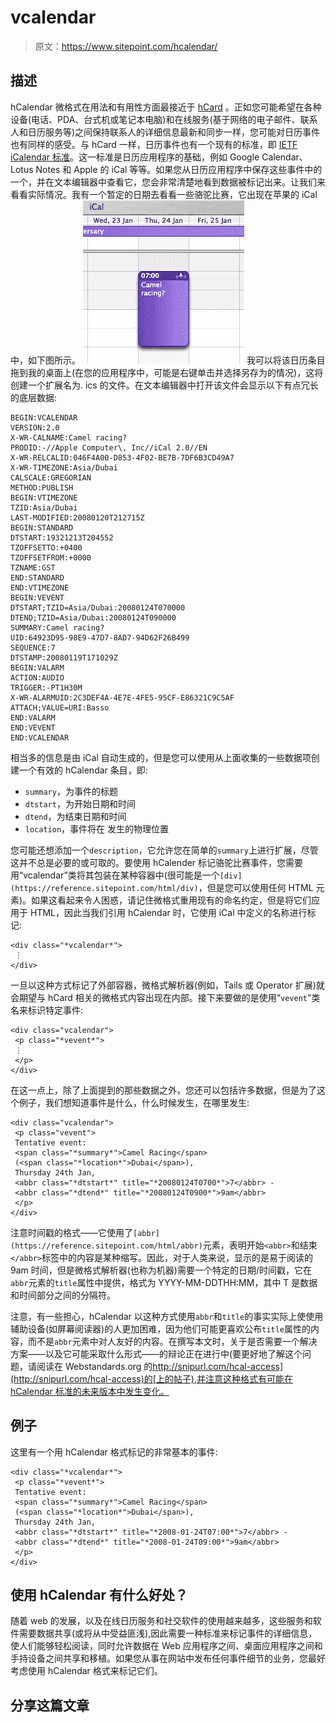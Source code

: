 # vcalendar

> 原文：<https://www.sitepoint.com/hcalendar/>

## 描述

hCalendar 微格式在用法和有用性方面最接近于 [hCard](https://reference.sitepoint.com/html/hcard) 。正如您可能希望在各种设备(电话、PDA、台式机或笔记本电脑)和在线服务(基于网络的电子邮件、联系人和日历服务等)之间保持联系人的详细信息最新和同步一样，您可能对日历事件也有同样的感受。与 hCard 一样，日历事件也有一个现有的标准，即 [IETF iCalendar 标准](http://tools.ietf.org/html/rfc2445/)。这一标准是日历应用程序的基础，例如 Google Calendar、Lotus Notes 和 Apple 的 iCal 等等。如果您从日历应用程序中保存这些事件中的一个，并在文本编辑器中查看它，您会非常清楚地看到数据被标记出来。让我们来看看实际情况。我有一个暂定的日期去看看一些骆驼比赛，它出现在苹果的 iCal 中，如下图所示。
![camel-racing](img/8c2100cfd13c79e3e494444300eec65e.png)
我可以将该日历条目拖到我的桌面上(在您的应用程序中，可能是右键单击并选择另存为的情况)，这将创建一个扩展名为. ics 的文件。在文本编辑器中打开该文件会显示以下有点冗长的底层数据:

```
BEGIN:VCALENDAR
VERSION:2.0
X-WR-CALNAME:Camel racing?
PRODID:-//Apple Computer\, Inc//iCal 2.0//EN
X-WR-RELCALID:046F4A00-D853-4F02-BE7B-7DF6B3CD49A7
X-WR-TIMEZONE:Asia/Dubai
CALSCALE:GREGORIAN
METHOD:PUBLISH
BEGIN:VTIMEZONE
TZID:Asia/Dubai
LAST-MODIFIED:20080120T212715Z
BEGIN:STANDARD
DTSTART:19321213T204552
TZOFFSETTO:+0400
TZOFFSETFROM:+0000
TZNAME:GST
END:STANDARD
END:VTIMEZONE
BEGIN:VEVENT
DTSTART;TZID=Asia/Dubai:20080124T070000
DTEND;TZID=Asia/Dubai:20080124T090000
SUMMARY:Camel racing?
UID:64923D95-98E9-47D7-8AD7-94D62F26B499
SEQUENCE:7
DTSTAMP:20080119T171029Z
BEGIN:VALARM
ACTION:AUDIO
TRIGGER:-PT1H30M
X-WR-ALARMUID:2C3DEF4A-4E7E-4FE5-95CF-E86321C9C5AF
ATTACH;VALUE=URI:Basso
END:VALARM
END:VEVENT
END:VCALENDAR

```

相当多的信息是由 iCal 自动生成的，但是您可以使用从上面收集的一些数据项创建一个有效的 hCalendar 条目，即:

*   `summary`，为事件的标题
*   `dtstart`，为开始日期和时间
*   `dtend`，为结束日期和时间
*   `location`，事件将在
    发生的物理位置

您可能还想添加一个`description`，它允许您在简单的`summary`上进行扩展，尽管这并不总是必要的或可取的。要使用 hCalender 标记骆驼比赛事件，您需要用“vcalendar”类将其包装在某种容器中(很可能是一个`[div](https://reference.sitepoint.com/html/div)`，但是您可以使用任何 HTML 元素)。如果这看起来令人困惑，请记住微格式重用现有的命名约定，但是将它们应用于 HTML，因此当我们引用 hCalendar 时，它使用 iCal 中定义的名称进行标记:

```
<div class="*vcalendar*">
 ⋮
</div>

```

一旦以这种方式标记了外部容器，微格式解析器(例如，Tails 或 Operator 扩展)就会期望与 hCard 相关的微格式内容出现在内部。接下来要做的是使用“`vevent`”类名来标识特定事件:

```
<div class="vcalendar">
 <p class="*vevent*">
 ⋮
 </p>
</div>

```

在这一点上，除了上面提到的那些数据之外，您还可以包括许多数据，但是为了这个例子，我们想知道事件是什么，什么时候发生，在哪里发生:

```
<div class="vcalendar">
 <p class="vevent">
 Tentative event:
 <span class="*summary*">Camel Racing</span>
 (<span class="*location*">Dubai</span>),
 Thursday 24th Jan,
 <abbr class="*dtstart*" title="*20080124T0700*">7</abbr> -
 <abbr class="*dtend*" title="*20080124T0900*">9am</abbr>
 </p>
</div>

```

注意时间戳的格式——它使用了`[abbr](https://reference.sitepoint.com/html/abbr)`元素，表明开始`<abbr>`和结束`</abbr>`标签中的内容是某种缩写。因此，对于人类来说，显示的是易于阅读的 9am 时间，但是微格式解析器(也称为机器)需要一个特定的日期/时间戳，它在`abbr`元素的`title`属性中提供，格式为 YYYY-MM-DDTHH:MM，其中 T 是数据和时间部分之间的分隔符。

注意，有一些担心，hCalendar 以这种方式使用`abbr`和`title`的事实实际上使使用辅助设备(如屏幕阅读器)的人更加困难，因为他们可能更喜欢公布`title`属性的内容，而不是`abbr`元素中对人友好的内容。在撰写本文时，关于是否需要一个解决方案——以及它可能采取什么形式——的辩论正在进行中(要更好地了解这个问题，请阅读在 Webstandards.org 的[http://snipurl.com/hcal-access](http://snipurl.com/hcal-access)的[上的帖子),并注意这种格式有可能在 hCalendar 标准的未来版本中发生变化。](http://webstandards.org/)

## 例子

这里有一个用 hCalendar 格式标记的非常基本的事件:

```
<div class="*vcalendar*">
 <p class="*vevent*">
 Tentative event:
 <span class="*summary*">Camel Racing</span>
 (<span class="*location*">Dubai</span>),
 Thursday 24th Jan,
 <abbr class="*dtstart*" title="*2008-01-24T07:00*">7</abbr> -
 <abbr class="*dtend*" title="*2008-01-24T09:00*">9am</abbr>
 </p>
</div>

```

## 使用 hCalendar 有什么好处？

随着 web 的发展，以及在线日历服务和社交软件的使用越来越多，这些服务和软件需要数据共享(或将从中受益匪浅),因此需要一种标准来标记事件的详细信息，使人们能够轻松阅读，同时允许数据在 Web 应用程序之间、桌面应用程序之间和手持设备之间共享和移植。如果您从事在网站中发布任何事件细节的业务，您最好考虑使用 hCalendar 格式来标记它们。

## 分享这篇文章